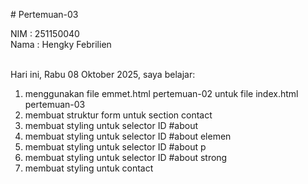 # Pertemuan-03

NIM : 251150040<br>
Nama  : Hengky Febrilien<br><br>

Hari ini, Rabu 08 Oktober 2025, saya belajar:
<ol>
    <li>menggunakan file emmet.html pertemuan-02 untuk file index.html pertemuan-03</li>
    <li>membuat struktur form untuk section contact</li>
    <li>membuat styling untuk selector ID #about</li>
    <li>membuat styling untuk selector ID #about elemen</li>
    <li>membuat styling untuk selector ID #about p</li>
    <li>membuat styling untuk selector ID #about strong</li>
    <li>membuat styling untuk contact</li>
</ol>
